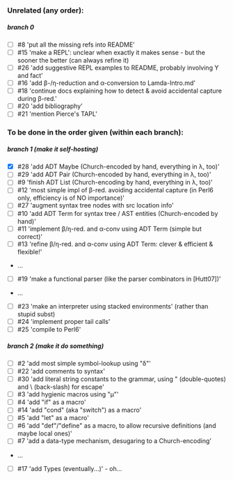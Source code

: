 ### Unrelated (any order):
##### branch 0
- [ ] #8 'put all the missing refs into README'
- [ ] #15 'make a REPL': unclear when exactly it makes sense - but the sooner the better (can always refine it)
- [ ] #26 'add suggestive REPL examples to README, probably involving Y and fact'
- [ ] #16 'add β-/η-reduction and α-conversion to Lamda-Intro.md'
- [ ] #18 'continue docs explaining how to detect & avoid accidental capture during β-red.'
- [ ] #20 'add bibliography'
- [ ] #21 'mention Pierce's TAPL'

### To be done in the order given (within each branch):
##### branch 1 (make it self-hosting)
- [x] #28 'add ADT Maybe (Church-encoded by hand, everything in λ, too)'
- [ ] #29 'add ADT Pair (Church-encoded by hand, everything in λ, too)'
- [ ] #9 'finish ADT List (Church-encoding by hand, everything in λ, too)'
- [ ] #12 'most simple impl of β-red. avoiding accidental capture (in Perl6 only, efficiency is of NO importance)'
- [ ] #27 'augment syntax tree nodes with src location info'
- [ ] #10 'add ADT Term for syntax tree / AST entities (Church-encoded by hand)'
- [ ] #11 'implement β/η-red. and α-conv using ADT Term (simple but correct)'
- [ ] #13 'refine β/η-red. and α-conv using ADT Term: clever & efficient & flexible!'
- ...
- [ ] #19 'make a functional parser (like the parser combinators in [Hutt07])'
- ...
- [ ] #23 'make an interpreter using stacked environments' (rather than stupid subst)
- [ ] #24 'implement proper tail calls'
- [ ] #25 'compile to Perl6'

##### branch 2 (make it do *something*)
- [ ] #2 'add most simple symbol-lookup using "δ"'
- [ ] #22 'add comments to syntax'
- [ ] #30 'add literal string constants to the grammar, using " (double-quotes) and \ (back-slash) for escape'
- [ ] #3 'add hygienic macros using "µ"'
- [ ] #4 'add "if" as a macro'
- [ ] #14 'add "cond" (aka "switch") as a macro'
- [ ] #5 'add "let" as a macro'
- [ ] #6 'add "def"/"define" as a macro, to allow recursive definitions (and maybe local ones)'
- [ ] #7 'add a data-type mechanism, desugaring to a Church-encoding'
- ...
- [ ] #17 'add Types (eventually...)' - oh...
